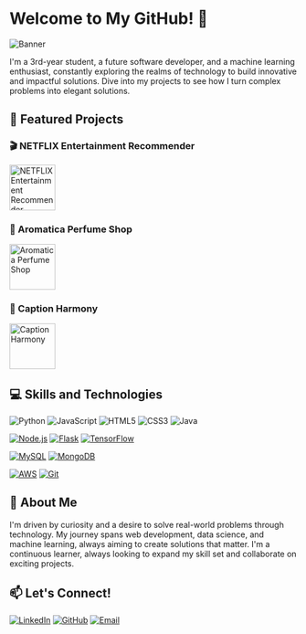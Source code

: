 # Welcome to My GitHub! 👋
![Banner](https://user-images.githubusercontent.com/74038190/225813708-98b745f2-7d22-48cf-9150-083f1b00d6c9.gif)  <!-- Use an animated banner -->

I'm a 3rd-year student, a future software developer, and a machine learning enthusiast, constantly exploring the realms of technology to build innovative and impactful solutions. Dive into my projects to see how I turn complex problems into elegant solutions.

## 🚀 Featured Projects
### 🎬 NETFLIX Entertainment Recommender
[<img src="https://upload.wikimedia.org/wikipedia/commons/5/59/Netflix_logo_2015.png" alt="NETFLIX Entertainment Recommender" width="80" height="80" style="transition: transform 0.2s ease-in-out; cursor: pointer;" onmouseover="this.style.transform='scale(1.1)'" onmouseout="this.style.transform='scale(1)'">](https://github.com/bhavyarathore11/NETFLIX-Entertainment-recommender-App-)

### 🌸 Aromatica Perfume Shop
[<img src="https://cdn.create.vista.com/api/media/small/576261676/stock-vector-perfume-icon-flat-illustration-mineral-stone-vector-icons-web" alt="Aromatica Perfume Shop" width="80" height="80" style="transition: transform 0.2s ease-in-out; cursor: pointer;" onmouseover="this.style.transform='scale(1.1)'" onmouseout="this.style.transform='scale(1)'">](https://bhavyarathore11.github.io/Aromatica-perfume-shop/index.html)

### 📸 Caption Harmony
[<img src="https://upload.wikimedia.org/wikipedia/commons/e/e5/Instagram_icon.png" alt="Caption Harmony" width="80" height="80" style="transition: transform 0.2s ease-in-out; cursor: pointer;" onmouseover="this.style.transform='scale(1.1)'" onmouseout="this.style.transform='scale(1)'">](https://github.com/bhavyarathore11/CaptionHarmony)

## 💻 Skills and Technologies
![Python](https://img.icons8.com/color/48/000000/python--v1.png)
![JavaScript](https://img.icons8.com/color/48/000000/javascript--v1.png)
![HTML5](https://img.icons8.com/color/48/000000/html-5--v1.png)
![CSS3](https://img.icons8.com/color/48/000000/css3.png)
![Java](https://upload.wikimedia.org/wikipedia/en/thumb/3/30/Java_programming_language_logo.svg/64px-Java_programming_language_logo.svg.png)

[![Node.js](https://img.icons8.com/color/48/000000/nodejs.png)](https://nodejs.org/)
[![Flask](https://img.icons8.com/ios-filled/50/000000/flask.png)](https://flask.palletsprojects.com/)
[![TensorFlow](https://img.icons8.com/color/48/000000/tensorflow.png)](https://www.tensorflow.org/)

[![MySQL](https://img.icons8.com/color/48/000000/mysql-logo.png)](https://www.mysql.com/)
[![MongoDB](https://img.icons8.com/color/48/000000/mongodb.png)](https://www.mongodb.com/)

[![AWS](https://img.icons8.com/color/48/000000/amazon-web-services.png)](https://aws.amazon.com/)
[![Git](https://img.icons8.com/color/48/000000/git.png)](https://git-scm.com/)

## 🌟 About Me
I'm driven by curiosity and a desire to solve real-world problems through technology. My journey spans web development, data science, and machine learning, always aiming to create solutions that matter. I'm a continuous learner, always looking to expand my skill set and collaborate on exciting projects.

## 📫 Let's Connect!
[![LinkedIn](https://img.icons8.com/color/48/000000/linkedin.png)](https://www.linkedin.com/in/bhavya-rathore-761a7324a)
[![GitHub](https://img.icons8.com/color/48/000000/github.png)](https://github.com/bhavyarathore11)
[![Email](https://img.icons8.com/color/48/000000/email.png)](mailto:bhavyarathore2211@gmail.com)

